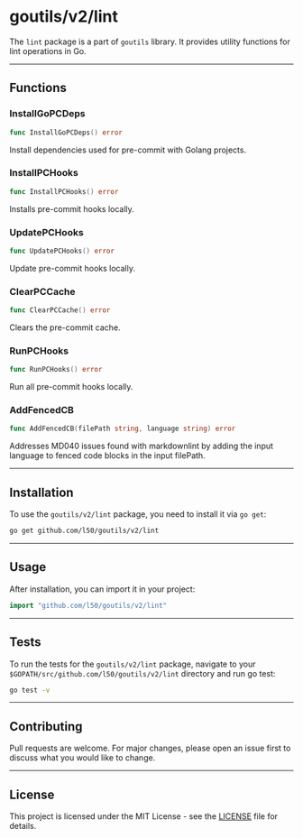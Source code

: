# goutils/v2/lint

The `lint` package is a part of `goutils` library. It provides utility
functions for lint operations in Go.

---

## Functions

### InstallGoPCDeps

```go
func InstallGoPCDeps() error
```

Install dependencies used for pre-commit with Golang projects.

### InstallPCHooks

```go
func InstallPCHooks() error
```

Installs pre-commit hooks locally.

### UpdatePCHooks

```go
func UpdatePCHooks() error
```

Update pre-commit hooks locally.

### ClearPCCache

```go
func ClearPCCache() error
```

Clears the pre-commit cache.

### RunPCHooks

```go
func RunPCHooks() error
```

Run all pre-commit hooks locally.

### AddFencedCB

```go
func AddFencedCB(filePath string, language string) error
```

Addresses MD040 issues found with markdownlint by adding the
input language to fenced code blocks in the input filePath.

---

## Installation

To use the `goutils/v2/lint` package, you need to install it via `go get`:

```bash
go get github.com/l50/goutils/v2/lint
```

---

## Usage

After installation, you can import it in your project:

```go
import "github.com/l50/goutils/v2/lint"
```

---

## Tests

To run the tests for the `goutils/v2/lint` package, navigate to
your `$GOPATH/src/github.com/l50/goutils/v2/lint` directory
and run go test:

```bash
go test -v
```

---

## Contributing

Pull requests are welcome. For major changes, please
open an issue first to discuss what you would like to change.

---

## License

This project is licensed under the MIT License - see
the [LICENSE](../../LICENSE) file for details.
